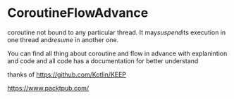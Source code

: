 # CoroutineFlowAdvance

coroutine not bound to any particular thread. It may*suspend*its execution in one thread and*resume*
in another one.

You can find all thing about coroutine and flow in advance with explanintion and code
and all code has a documentation for better understand

thanks of
https://github.com/Kotlin/KEEP

https://www.packtpub.com/
